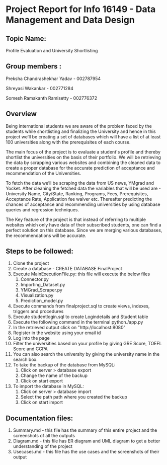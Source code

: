 # Project Report for Info 16149 - Data Management and Data Design


## Topic Name:  
Profile Evaluation and University Shortlisting
<br />

## Group members :

Preksha Chandrashekhar Yadav - 002787954

Shreyasi Wakankar - 002771284

Somesh Ramakanth Ramisetty - 002776372

## Overview 

Being international students we are aware of the problem faced by the students while shortlisting and finalizing the University and hence in this project we’ll be creating a set of databases which will have a list of at least 100 universities along with the prerequisites of each course. 

The main focus of the project is to evaluate a student's profile and thereby shortlist the universities on the basis of their portfolio. We will be retrieving the data by scrapping various websites and combining the cleaned data to create a proper database for the accurate prediction of acceptance and recommendation of the Universities.

To fetch the data we’ll be scraping the data from US news, YMgrad and Yocket. After cleaning the fetched  data the variables that will be used are - University Name, City/State, Ranking, Programs, Fees, Prerequisites, Acceptance Rate, Application fee waiver etc. Thereafter predicting the chances of acceptance and recommending universities  by using database queries and  regression techniques.

The Key feature of the project is that instead of referring to multiple websites which only have data of their subscribed students, one can find a perfect solution on this database. Since we are merging various databases, the recommendations will be accurate. 



## Steps to be followed:
1. Clone the project
2. Create a database - CREATE DATABASE FinalProject
3. Execute MainExecutionFile.py: this file will execute the below files
    1. Connector.py
    2. Importing_Dataset.py
    3. YMGrad_Scraper.py
    4. Visualization.py
    5. Prediction_model.py
4. Execute commands from finalproject.sql to create views, indexes, triggers and procedures
5. Execute studentlogin.sql to create Logindetails and Student table
6. Execute the following command in the terminal
    python./app.py
7. In the retrieved output click on "http://localhost:8080"
8. Register in the website using your email id
9. Log into the page 
10. Filter the universities based on your profile by giving GRE Score, TOEFL Score and CGPA
11. You can also search the university by giving the university name in the search box.
12. To take the backup of the database from MySQL:
    1. Click on server > database export
    2. Change the name of the backup
    3. Click on start export
13. To import the database in MySQL:
    1. Click on server > database import
    2. Select the path path where you created the backup
    3. Click on start import



## Documentation files:
1. Summary.md - this file has the summary of this entire project and the screenshots of all the outputs
2. Diagram.md - this file has ER diagram and UML diagram to get a better understanding of the project
3. Usecases.md - this file has the use cases and the screenshots of their output
